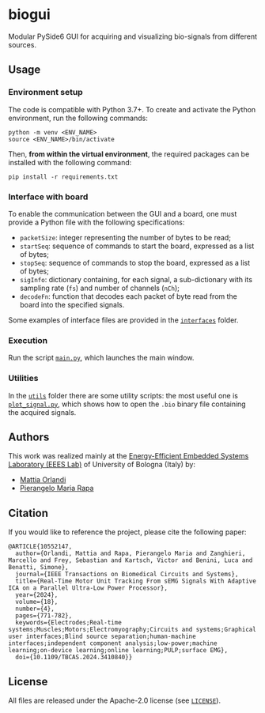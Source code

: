 # biogui

Modular PySide6 GUI for acquiring and visualizing bio-signals from different sources.

## Usage

### Environment setup
The code is compatible with Python 3.7+. To create and activate the Python environment, run the following commands:
```
python -m venv <ENV_NAME>
source <ENV_NAME>/bin/activate
```

Then, **from within the virtual environment**, the required packages can be installed with the following command:
```
pip install -r requirements.txt
```

### Interface with board
To enable the communication between the GUI and a board, one must provide a Python file with the following specifications:

- `packetSize`: integer representing the number of bytes to be read;
- `startSeq`: sequence of commands to start the board, expressed as a list of bytes;
- `stopSeq`: sequence of commands to stop the board, expressed as a list of bytes;
- `sigInfo`: dictionary containing, for each signal, a sub-dictionary with its sampling rate (`fs`) and number of channels (`nCh`);
- `decodeFn`: function that decodes each packet of byte read from the board into the specified signals.

Some examples of interface files are provided in the [`interfaces`](https://github.com/pulp-bio/biogui/blob/main/interfaces) folder.

### Execution
Run the script [`main.py`](https://github.com/pulp-bio/biogui/blob/main/main.py), which launches the main window.

### Utilities
In the [`utils`](https://github.com/pulp-bio/biogui/blob/main/utils) folder there are some utility scripts: the most useful one is [`plot_signal.py`](https://github.com/pulp-bio/biogui/blob/main/utils/plot_signal.py), which shows how to open the `.bio` binary file containing the acquired signals.

## Authors
This work was realized mainly at the [Energy-Efficient Embedded Systems Laboratory (EEES Lab)](https://dei.unibo.it/it/ricerca/laboratori-di-ricerca/eees) 
of University of Bologna (Italy) by:
- [Mattia Orlandi](https://www.unibo.it/sitoweb/mattia.orlandi/en)
- [Pierangelo Maria Rapa](https://www.unibo.it/sitoweb/pierangelomaria.rapa/en)

## Citation
If you would like to reference the project, please cite the following paper:
```
@ARTICLE{10552147,
  author={Orlandi, Mattia and Rapa, Pierangelo Maria and Zanghieri, Marcello and Frey, Sebastian and Kartsch, Victor and Benini, Luca and Benatti, Simone},
  journal={IEEE Transactions on Biomedical Circuits and Systems}, 
  title={Real-Time Motor Unit Tracking From sEMG Signals With Adaptive ICA on a Parallel Ultra-Low Power Processor}, 
  year={2024},
  volume={18},
  number={4},
  pages={771-782},
  keywords={Electrodes;Real-time systems;Muscles;Motors;Electromyography;Circuits and systems;Graphical user interfaces;Blind source separation;human-machine interfaces;independent component analysis;low-power;machine learning;on-device learning;online learning;PULP;surface EMG},
  doi={10.1109/TBCAS.2024.3410840}}
```

## License
All files are released under the Apache-2.0 license (see [`LICENSE`](https://github.com/pulp-bio/biogui/blob/main/LICENSE)).
